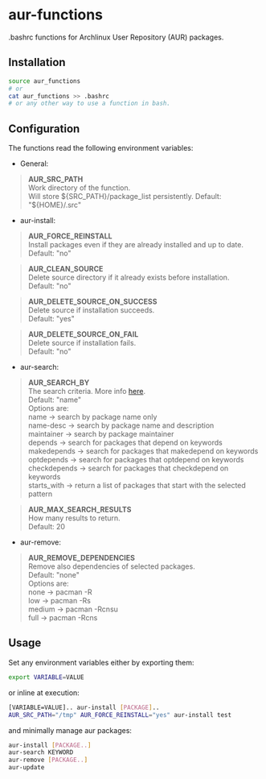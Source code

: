 # aur-functions
.bashrc functions for Archlinux User Repository (AUR) packages.

## Installation
```bash
source aur_functions
# or 
cat aur_functions >> .bashrc
# or any other way to use a function in bash.
```
## Configuration
The functions read the following environment variables:
- General:

>  **AUR_SRC_PATH**  
  Work directory of the function.  
  Will store ${SRC_PATH}/package_list persistently.  
  Default: "${HOME}/.src"
  
- aur-install:
 > **AUR_FORCE_REINSTALL**  
   Install packages even if they are already installed and up to date.  
  Default: "no"
  
> **AUR_CLEAN_SOURCE**  
  Delete source directory if it already exists before installation.  
  Default: "no"

> **AUR_DELETE_SOURCE_ON_SUCCESS**  
  Delete source if installation succeeds.  
  Default: "yes"
 
> **AUR_DELETE_SOURCE_ON_FAIL**  
  Delete source if installation fails.  
  Default: "no"

- aur-search:  
> **AUR_SEARCH_BY**  
  The search criteria. More info [here](https://wiki.archlinux.org/title/Aurweb_RPC_interface).  
  Default: "name"  
  Options are:  
  name -> search by package name only  
  name-desc -> search by package name and description  
  maintainer -> search by package maintainer  
  depends -> search for packages that depend on keywords  
  makedepends -> search for packages that makedepend on keywords  
  optdepends -> search for packages that optdepend on keywords  
  checkdepends -> search for packages that checkdepend on keywords  
  starts_with -> return a list of packages that start with the selected pattern  

> **AUR_MAX_SEARCH_RESULTS**  
  How many results to return.  
  Default: 20  
 
- aur-remove:
> **AUR_REMOVE_DEPENDENCIES**  
  Remove also dependencies of selected packages.  
  Default: "none"  
  Options are:  
  none -> pacman -R  
  low -> pacman -Rs  
  medium -> pacman -Rcnsu  
  full -> pacman -Rcns  

## Usage
Set any environment variables either by exporting them:
```bash
export VARIABLE=VALUE
```
or inline at execution:
```bash
[VARIABLE=VALUE].. aur-install [PACKAGE]..
AUR_SRC_PATH="/tmp" AUR_FORCE_REINSTALL="yes" aur-install test
```

and minimally manage aur packages:
```bash
aur-install [PACKAGE..]
aur-search KEYWORD
aur-remove [PACKAGE..]
aur-update
```
